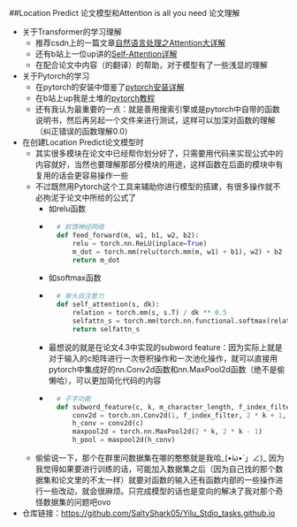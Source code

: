 ##Location Predict 论文模型和Attention is all you need 论文理解
- 关于Transformer的学习理解
    - 推荐csdn上的一篇文章[自然语言处理之Attention大详解](https://blog.csdn.net/wuzhongqiang/article/details/104414239?ops_request_misc=%257B%2522request%255Fid%2522%253A%2522166971993516782412567146%2522%252C%2522scm%2522%253A%252220140713.130102334..%2522%257D&request_id=166971993516782412567146&biz_id=0&utm_medium=distribute.pc_search_result.none-task-blog-2~all~top_positive~default-1-104414239-null-null.142^v67^js_top,201^v3^add_ask,213^v2^t3_esquery_v1&utm_term=Attention%20Is%20All%20You%20Need&spm=1018.2226.3001.4187)
    - 还有b站上一位up讲的[Self-Attention详解](https://www.bilibili.com/video/BV1ht4y187JE/?spm_id_from=333.1007.top_right_bar_window_custom_collection.content.click&vd_source=a508897fc8071216af1f20ee67641a65)
    - 在配合论文中内容（的翻译）的帮助，对于模型有了一些浅显的理解
- 关于Pytorch的学习
    - 在pytorch的安装中借鉴了[pytorch安装详解](https://blog.csdn.net/qq_32863549/article/details/107698516?ops_request_misc=%257B%2522request%255Fid%2522%253A%2522166990838416800213059864%2522%252C%2522scm%2522%253A%252220140713.130102334..%2522%257D&request_id=166990838416800213059864&biz_id=0&utm_medium=distribute.pc_search_result.none-task-blog-2~all~top_positive~default-1-107698516-null-null.142^v67^js_top,201^v3^add_ask,213^v2^t3_esquery_v1&utm_term=pytorch%E5%AE%89%E8%A3%85&spm=1018.2226.3001.4187)
    - 在b站上up我是土堆的[pytorch教程](https://www.bilibili.com/video/BV1hE411t7RN/?spm_id_from=333.1007.top_right_bar_window_custom_collection.content.click)
    - 还有我认为最重要的一点：就是善用搜索引擎或是pytorch中自带的函数说明书，然后再另起一个文件来进行测试，这样可以加深对函数的理解（纠正错误的函数理解0.0）
- 在创建Location Predict论文模型时
    - 其实很多模块在论文中已经帮你划分好了，只需要用代码来实现公式中的内容就好，当然也要理解那部分模块的用途，这样函数在后面的模块中有复用的话会更容易操作一些
    - 不过既然用Pytorch这个工具来辅助你进行模型的搭建，有很多操作就不必拘泥于论文中所给的公式了
        - 如relu函数
        - ```python
            # 前馈神经网络
            def feed_forward(m, w1, b1, w2, b2):
                relu = torch.nn.ReLU(inplace=True)
                m_dot = torch.mm(relu(torch.mm(m, w1) + b1), w2) + b2
                return m_dot
            ```
        - 如softmax函数
        - ```python
            # 单头自注意力
            def self_attention(s, dk):
                relation = torch.mm(s, s.T) / dk ** 0.5
                selfattn_s = torch.mm(torch.nn.functional.softmax(relation), s)
                return selfattn_s
            ```
        - 最想说的就是在论文4.3中实现的subword feature：因为实际上就是对于输入的c矩阵进行一次卷积操作和一次池化操作，就可以直接用pytorch中集成好的nn.Conv2d函数和nn.MaxPool2d函数（绝不是偷懒哈），可以更加简化代码的内容
        - ```python
            # 子字功能
            def subword_feature(c, k, m_character_length, f_index_filter, w1, b1, w2, b2, dk, h, w):
                conv2d = torch.nn.Conv2d(1, f_index_filter, 2 * k + 1, stride=1)
                h_conv = conv2d(c)
                maxpool2d = torch.nn.MaxPool2d(2 * k, 2 * k - 1)
                h_pool = maxpool2d(h_conv)
            ```
    - 偷偷说一下，那个在群里问数据集在哪的憨憨就是我哈_(•̀ω•́ 」∠)_ 因为我觉得如果要进行训练的话，可能加入数据集之后（因为自己找的那个数据集和论文里的不太一样）就要对函数的输入还有函数内部的一些操作进行一些改动，就会很麻烦。只完成模型的话也是变向的解决了我对那个奇怪数据集的问题吧ovo
- 仓库链接：https://github.com/SaltyShark05/Yilu_Stdio_tasks.github.io